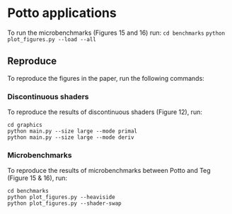 # Potto applications
To run the microbenchmarks (Figures 15 and 16) run: 
`cd benchmarks`
`python plot_figures.py --load --all`

## Reproduce

To reproduce the figures in the paper, run the following commands:

###  Discontinuous shaders

To reproduce the results of discontinuous shaders (Figure 12), run:

```
cd graphics
python main.py --size large --mode primal
python main.py --size large --mode deriv
```

### Microbenchmarks

To reproduce the results of microbenchmarks between Potto and Teg (Figure 15 & 16), run:

```
cd benchmarks
python plot_figures.py --heaviside
python plot_figures.py --shader-swap
```
